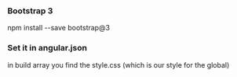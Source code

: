 ### Bootstrap 3
npm install --save bootstrap@3

### Set it in angular.json
in build array you find the style.css (which is our style for the global)
